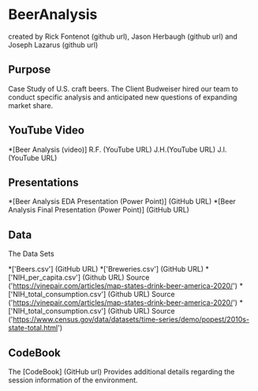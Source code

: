 # BeerAnalysis 
created by Rick Fontenot (github url), Jason Herbaugh (github url) and Joseph Lazarus (github url)

## Purpose

Case Study of U.S. craft beers. The Client Budweiser hired our team to conduct specific analysis and anticipated new questions of expanding market share.

## YouTube Video

*[Beer Analysis (video)]  R.F. (YouTube URL) J.H.(YouTube URL) J.l.(YouTube URL)

## Presentations

*[Beer Analysis EDA Presentation (Power Point)] (GitHub URL)
*[Beer Analysis Final Presentation (Power Point)] (GitHub URL)

## Data
The Data Sets

*['Beers.csv'] (GitHub URL)
*['Breweries.csv'] (GitHub URL)
*['NIH_per_capita.csv'] (Github URL) Source ('https://vinepair.com/articles/map-states-drink-beer-america-2020/')
*['NIH_total_consumption.csv'] (Github URL) Source ('https://vinepair.com/articles/map-states-drink-beer-america-2020/')
*['NIH_total_consumption.csv'] (Github URL) Source ('https://www.census.gov/data/datasets/time-series/demo/popest/2010s-state-total.html')

## CodeBook

The [CodeBook] (GitHub url) Provides additional details regarding the session information of the environment.
